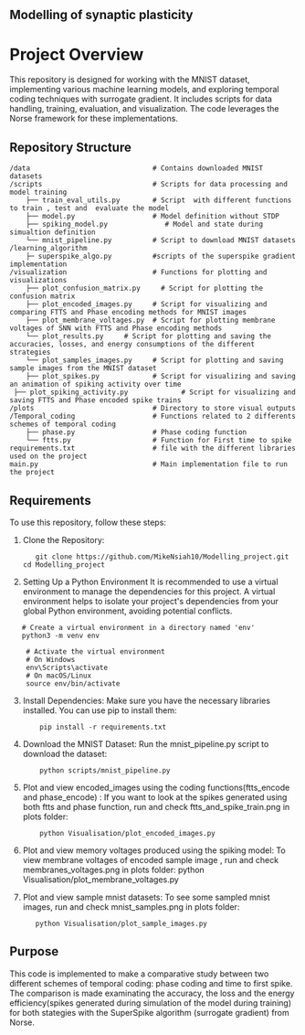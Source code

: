 ## Modelling of synaptic plasticity 

# Project Overview

This repository is designed for working with the MNIST dataset, implementing various machine learning models, and exploring temporal coding techniques with surrogate gradient. It includes scripts for data handling, training, evaluation, and visualization. The code leverages the Norse framework for these implementations.


## Repository Structure
```
/data                              # Contains downloaded MNIST datasets
/scripts                           # Scripts for data processing and model training
    ├── train_eval_utils.py        # Script  with different functions to train , test and  evaluate the model 
    ├── model.py                   # Model definition without STDP
    ├── spiking_model.py              # Model and state during simualtion definition
    └── mnist_pipeline.py          # Script to download MNIST datasets
/learning_algorithm
    ├─ superspike_algo.py          #scripts of the superspike gradient implementation 
/visualization                     # Functions for plotting and visualizations
    ├── plot_confusion_matrix.py     # Script for plotting the confusion matrix
    ├── plot_encoded_images.py     # Script for visualizing and comparing FTTS and Phase encoding methods for MNIST images
    ├── plot_membrane_voltages.py  # Script for plotting membrane voltages of SNN with FTTS and Phase encoding methods
    └── plot_results.py     # Script for plotting and saving the accuracies, losses, and energy consumptions of the different strategies
    └── plot_samples_images.py     # Script for plotting and saving sample images from the MNIST dataset
    ├── plot_spikes.py             # Script for visualizing and saving an animation of spiking activity over time
 ├── plot_spiking_activity.py             # Script for visualizing and saving FTTS and Phase encoded spike trains
/plots                             # Directory to store visual outputs 
/Temporal_coding                   # Functions related to 2 differents schemes of temporal coding
    ├── phase.py                   # Phase coding function
    └── ftts.py                    # Function for First time to spike 
requirements.txt                   # file with the different libraries used on the project
main.py                            # Main implementation file to run the project
```
## Requirements

To use this repository, follow these steps:

1. Clone the Repository:
   ```
      git clone https://github.com/MikeNsiah10/Modelling_project.git
   cd Modelling_project
   ```

2. Setting Up a Python Environment
It is recommended to use a virtual environment to manage the dependencies for this project. A virtual environment helps to isolate your project's dependencies from your global Python environment, avoiding potential conflicts.
```
   # Create a virtual environment in a directory named 'env'
   python3 -m venv env

    # Activate the virtual environment
    # On Windows
    env\Scripts\activate
    # On macOS/Linux
    source env/bin/activate
```
   
3. Install Dependencies:
   Make sure you have the necessary libraries installed. You can use pip to install them:
   ```
       pip install -r requirements.txt
   ```
   

4. Download the MNIST Dataset:
   Run the mnist_pipeline.py script to download the dataset:
   ```
       python scripts/mnist_pipeline.py
   ```

5. Plot and view encoded_images using the coding functions(ftts_encode and phase_encode) :
   If you want to look at the spikes generated using both ftts and phase function, run and check ftts_and_spike_train.png in plots folder:
   ```
       python Visualisation/plot_encoded_images.py
   ```

6. Plot and view memory voltages produced using the spiking model:
   To view membrane voltages of encoded sample image , run and check membranes_voltages.png in plots folder:
         python Visualisation/plot_membrane_voltages.py
   

6. Plot and view sample mnist datasets:
   To see some sampled mnist images, run and check mnist_samples.png in plots folder:
   ```
      python Visualisation/plot_sample_images.py
   ```
## Purpose
This code is implemented to make a comparative study between two different schemes of temporal coding: phase coding and time to first spike. The comparison is made examinating the accuracy, the loss and the energy efficiency(spikes generated during simulation of the model during training) for both stategies with the SuperSpike algorithm (surrogate gradient) from Norse.

